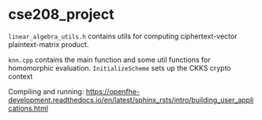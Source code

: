 # cse208_project

`linear_algebra_utils.h` contains utils for computing ciphertext-vector plaintext-matrix product.

`knn.cpp` contains the main function and some util functions for homomorphic evaluation. `InitializeScheme` sets up the CKKS crypto context


Compiling and running: https://openfhe-development.readthedocs.io/en/latest/sphinx_rsts/intro/building_user_applications.html
